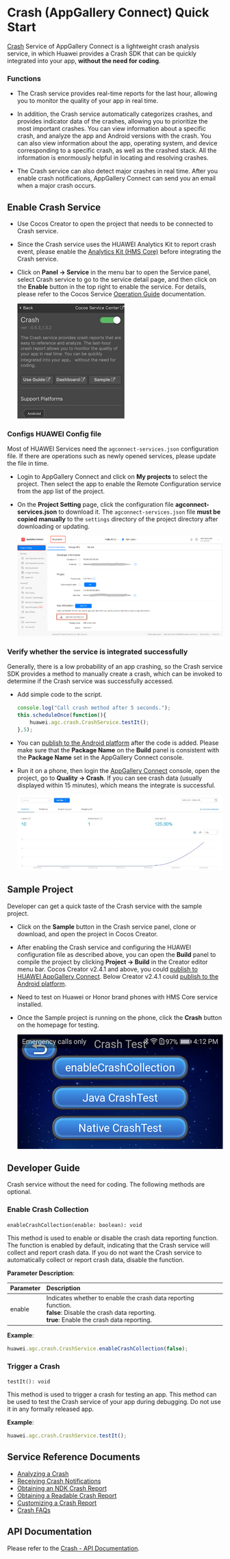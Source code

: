 # Crash (AppGallery Connect) Quick Start

[Crash](https://developer.huawei.com/consumer/en/doc/development/AppGallery-connect-Guides/agc-crash-introduction) Service of AppGallery Connect is a lightweight crash analysis service, in which Huawei provides a Crash SDK that can be quickly integrated into your app, **without the need for coding**.

### Functions

- The Crash service provides real-time reports for the last hour, allowing you to monitor the quality of your app in real time.

- In addition, the Crash service automatically categorizes crashes, and provides indicator data of the crashes, allowing you to prioritize the most important crashes. You can view information about a specific crash, and analyze the app and Android versions with the crash. You can also view information about the app, operating system, and device corresponding to a specific crash, as well as the crashed stack. All the information is enormously helpful in locating and resolving crashes.

- The Crash service can also detect major crashes in real time. After you enable crash notifications, AppGallery Connect can send you an email when a major crash occurs.

## Enable Crash Service

- Use Cocos Creator to open the project that needs to be connected to Crash service.

- Since the Crash service uses the HUAWEI Analytics Kit to report crash event, please enable the [Analytics Kit (HMS Core)](./hms-analytics.md) before integrating the Crash service.

- Click on **Panel -> Service** in the menu bar to open the Service panel, select Crash service to go to the service detail page, and then click on the **Enable** button in the top right to enable the service. For details, please refer to the Cocos Service [Operation Guide](./index.md#usage) documentation.

  ![](agc-crash/crash-panel.png)

### Configs HUAWEI Config file

Most of HUAWEI Services need the `agconnect-services.json` configuration file. If there are operations such as newly opened services, please update the file in time.

- Login to AppGallery Connect and click on **My projects** to select the project. Then select the app to enable the Remote Configuration service from the app list of the project.

- On the **Project Setting** page, click the configuration file **agconnect-services.json** to download it. The `agconnect-services.json` file **must be copied manually** to the `settings` directory of the project directory after downloading or updating.

  ![](agc-crash/crash-configfile.png)

### Verify whether the service is integrated successfully

Generally, there is a low probability of an app crashing, so the Crash service SDK provides a method to manually create a crash, which can be invoked to determine if the Crash service was successfully accessed.

- Add simple code to the script.

  ```js
  console.log("Call crash method after 5 seconds.");
  this.scheduleOnce(function(){
      huawei.agc.crash.CrashService.testIt();
  },5);
  ```

- You can [publish to the Android platform](../publish/publish-native.md) after the code is added. Please make sure that the **Package Name** on the **Build** panel is consistent with the **Package Name** set in the AppGallery Connect console.

- Run it on a phone, then login the [AppGallery Connect](https://developer.huawei.com/consumer/en/service/josp/agc/index.html) console, open the project, go to **Quality -> Crash**. If you can see crash data (usually displayed within 15 minutes), which means the integrate is successful.

  ![](agc-crash/crash-console.jpg)

## Sample Project

Developer can get a quick taste of the Crash service with the sample project.

- Click on the **Sample** button in the Crash service panel, clone or download, and open the project in Cocos Creator.

- After enabling the Crash service and configuring the HUAWEI configuration file as described above, you can open the **Build** panel to compile the project by clicking **Project -> Build** in the Creator editor menu bar. Cocos Creator v2.4.1 and above, you could [publish to HUAWEI AppGallery Connect](../publish/publish-huawei-agc.md). Below Creator v2.4.1 could [publish to the Android platform](../publish/publish-native.md).

- Need to test on Huawei or Honor brand phones with HMS Core service installed.

- Once the Sample project is running on the phone, click the **Crash** button on the homepage for testing.

  ![](agc-crash/crash-sample.png)

## Developer Guide

Crash service without the need for coding. The following methods are optional.

### Enable Crash Collection

`enableCrashCollection(enable: boolean): void`

This method is used to enable or disable the crash data reporting function. The function is enabled by default, indicating that the Crash service will collect and report crash data. If you do not want the Crash service to automatically collect or report crash data, disable the function.

**Parameter Description**:

| Parameter | Description | 
| :---------- | :------------- |  
|  enable    | 	Indicates whether to enable the crash data reporting function.<br>**false**: Disable the crash data reporting.<br>**true**: Enable the crash data reporting. | 

**Example**:

```js
huawei.agc.crash.CrashService.enableCrashCollection(false);
```

### Trigger a Crash

`testIt(): void`

This method is used to trigger a crash for testing an app. This method can be used to test the Crash service of your app during debugging. Do not use it in any formally released app.

**Example**:

```js
huawei.agc.crash.CrashService.testIt();
```

## Service Reference Documents

- [Analyzing a Crash](https://developer.huawei.com/consumer/en/doc/development/AppGallery-connect-Guides/agc-crash-locate)
- [Receiving Crash Notifications](https://developer.huawei.com/consumer/en/doc/development/AppGallery-connect-Guides/agc-crash-notice)
- [Obtaining an NDK Crash Report](https://developer.huawei.com/consumer/en/doc/development/AppGallery-connect-Guides/agc-crash-report)
- [Obtaining a Readable Crash Report](https://developer.huawei.com/consumer/en/doc/development/AppGallery-connect-Guides/agc-crash-mapping)
- [Customizing a Crash Report](https://developer.huawei.com/consumer/en/doc/development/AppGallery-connect-Guides/agc-crash-customreport)
- [Crash FAQs](https://developer.huawei.com/consumer/en/doc/development/AppGallery-connect-Guides/agc-crash-faq)

## API Documentation

Please refer to the [Crash - API Documentation](https://docs.cocos.com/service/api/modules/huawei.agc.crash.html).